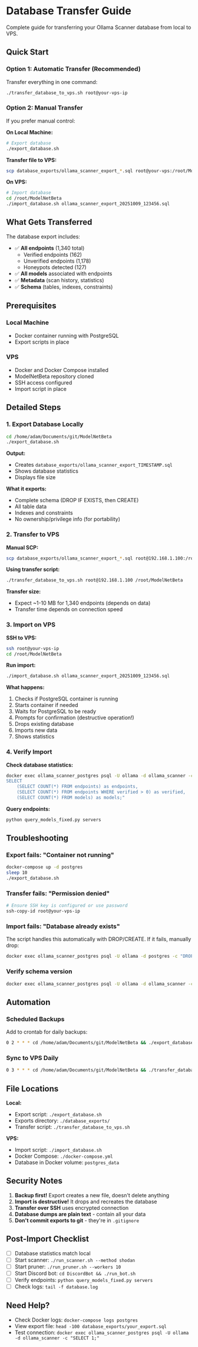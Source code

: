 # Database Transfer Guide

Complete guide for transferring your Ollama Scanner database from local to VPS.

## Quick Start

### Option 1: Automatic Transfer (Recommended)
Transfer everything in one command:
```bash
./transfer_database_to_vps.sh root@your-vps-ip
```

### Option 2: Manual Transfer
If you prefer manual control:

**On Local Machine:**
```bash
# Export database
./export_database.sh
```

**Transfer file to VPS:**
```bash
scp database_exports/ollama_scanner_export_*.sql root@your-vps:/root/ModelNetBeta/
```

**On VPS:**
```bash
# Import database
cd /root/ModelNetBeta
./import_database.sh ollama_scanner_export_20251009_123456.sql
```

## What Gets Transferred

The database export includes:
- ✅ **All endpoints** (1,340 total)
  - Verified endpoints (162)
  - Unverified endpoints (1,178)
  - Honeypots detected (127)
- ✅ **All models** associated with endpoints
- ✅ **Metadata** (scan history, statistics)
- ✅ **Schema** (tables, indexes, constraints)

## Prerequisites

### Local Machine
- Docker container running with PostgreSQL
- Export scripts in place

### VPS
- Docker and Docker Compose installed
- ModelNetBeta repository cloned
- SSH access configured
- Import script in place

## Detailed Steps

### 1. Export Database Locally

```bash
cd /home/adam/Documents/git/ModelNetBeta
./export_database.sh
```

**Output:**
- Creates `database_exports/ollama_scanner_export_TIMESTAMP.sql`
- Shows database statistics
- Displays file size

**What it exports:**
- Complete schema (DROP IF EXISTS, then CREATE)
- All table data
- Indexes and constraints
- No ownership/privilege info (for portability)

### 2. Transfer to VPS

**Manual SCP:**
```bash
scp database_exports/ollama_scanner_export_*.sql root@192.168.1.100:/root/ModelNetBeta/
```

**Using transfer script:**
```bash
./transfer_database_to_vps.sh root@192.168.1.100 /root/ModelNetBeta
```

**Transfer size:**
- Expect ~1-10 MB for 1,340 endpoints (depends on data)
- Transfer time depends on connection speed

### 3. Import on VPS

**SSH to VPS:**
```bash
ssh root@your-vps-ip
cd /root/ModelNetBeta
```

**Run import:**
```bash
./import_database.sh ollama_scanner_export_20251009_123456.sql
```

**What happens:**
1. Checks if PostgreSQL container is running
2. Starts container if needed
3. Waits for PostgreSQL to be ready
4. Prompts for confirmation (destructive operation!)
5. Drops existing database
6. Imports new data
7. Shows statistics

### 4. Verify Import

**Check database statistics:**
```bash
docker exec ollama_scanner_postgres psql -U ollama -d ollama_scanner -c "
SELECT 
    (SELECT COUNT(*) FROM endpoints) as endpoints,
    (SELECT COUNT(*) FROM endpoints WHERE verified > 0) as verified,
    (SELECT COUNT(*) FROM models) as models;"
```

**Query endpoints:**
```bash
python query_models_fixed.py servers
```

## Troubleshooting

### Export fails: "Container not running"
```bash
docker-compose up -d postgres
sleep 10
./export_database.sh
```

### Transfer fails: "Permission denied"
```bash
# Ensure SSH key is configured or use password
ssh-copy-id root@your-vps-ip
```

### Import fails: "Database already exists"
The script handles this automatically with DROP/CREATE.
If it fails, manually drop:
```bash
docker exec ollama_scanner_postgres psql -U ollama -d postgres -c "DROP DATABASE IF EXISTS ollama_scanner;"
```

### Verify schema version
```bash
docker exec ollama_scanner_postgres psql -U ollama -d ollama_scanner -c "SELECT * FROM schema_version;"
```

## Automation

### Scheduled Backups
Add to crontab for daily backups:
```bash
0 2 * * * cd /home/adam/Documents/git/ModelNetBeta && ./export_database.sh
```

### Sync to VPS Daily
```bash
0 3 * * * cd /home/adam/Documents/git/ModelNetBeta && ./transfer_database_to_vps.sh root@your-vps
```

## File Locations

**Local:**
- Export script: `./export_database.sh`
- Exports directory: `./database_exports/`
- Transfer script: `./transfer_database_to_vps.sh`

**VPS:**
- Import script: `./import_database.sh`
- Docker Compose: `./docker-compose.yml`
- Database in Docker volume: `postgres_data`

## Security Notes

1. **Backup first!** Export creates a new file, doesn't delete anything
2. **Import is destructive!** It drops and recreates the database
3. **Transfer over SSH** uses encrypted connection
4. **Database dumps are plain text** - contain all your data
5. **Don't commit exports to git** - they're in `.gitignore`

## Post-Import Checklist

- [ ] Database statistics match local
- [ ] Start scanner: `./run_scanner.sh --method shodan`
- [ ] Start pruner: `./run_pruner.sh --workers 10`
- [ ] Start Discord bot: `cd DiscordBot && ./run_bot.sh`
- [ ] Verify endpoints: `python query_models_fixed.py servers`
- [ ] Check logs: `tail -f database.log`

## Need Help?

- Check Docker logs: `docker-compose logs postgres`
- View export file: `head -100 database_exports/your_export.sql`
- Test connection: `docker exec ollama_scanner_postgres psql -U ollama -d ollama_scanner -c "SELECT 1;"`

